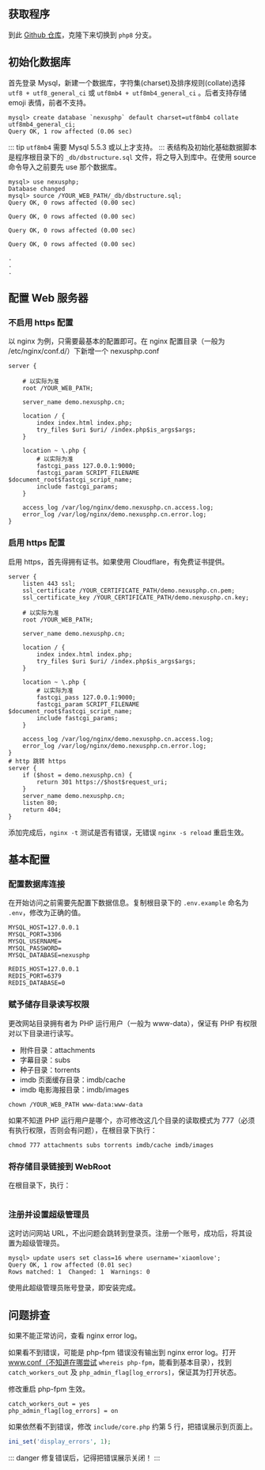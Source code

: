 ## 获取程序

到此 [Github 仓库](https://github.com/xiaomlove/nexusphp)，克隆下来切换到 `php8` 分支。

## 初始化数据库

首先登录 Mysql，新建一个数据库，字符集(charset)及排序规则(collate)选择 `utf8 + utf8_general_ci` 或 `utf8mb4 + utf8mb4_general_ci` 。后者支持存储 emoji 表情，前者不支持。
```
mysql> create database `nexusphp` default charset=utf8mb4 collate utf8mb4_general_ci;
Query OK, 1 row affected (0.06 sec)
```

::: tip
`utf8mb4` 需要 Mysql 5.5.3 或以上才支持。
:::
表结构及初始化基础数据脚本是程序根目录下的 `_db/dbstructure.sql` 文件，将之导入到库中。在使用 source 命令导入之前要先 use 那个数据库。

```
mysql> use nexusphp;
Database changed
mysql> source /YOUR_WEB_PATH/_db/dbstructure.sql;
Query OK, 0 rows affected (0.00 sec)

Query OK, 0 rows affected (0.00 sec)

Query OK, 0 rows affected (0.00 sec)

Query OK, 0 rows affected (0.00 sec)

.
.
.
```

## 配置 Web 服务器

### 不启用 https 配置
以 nginx 为例，只需要最基本的配置即可。在 nginx 配置目录（一般为 /etc/nginx/conf.d/）下新增一个 nexusphp.conf

```
server {

    # 以实际为准
    root /YOUR_WEB_PATH; 

    server_name demo.nexusphp.cn;

    location / {
        index index.html index.php;
        try_files $uri $uri/ /index.php$is_args$args;
    }

    location ~ \.php {
        # 以实际为准
        fastcgi_pass 127.0.0.1:9000; 
        fastcgi_param SCRIPT_FILENAME $document_root$fastcgi_script_name;
        include fastcgi_params;
    }

    access_log /var/log/nginx/demo.nexusphp.cn.access.log;
    error_log /var/log/nginx/demo.nexusphp.cn.error.log;
}
```

### 启用 https 配置
启用 https，首先得拥有证书。如果使用 Cloudflare，有免费证书提供。
```
server {
    listen 443 ssl;
    ssl_certificate /YOUR_CERTIFICATE_PATH/demo.nexusphp.cn.pem;
    ssl_certificate_key /YOUR_CERTIFICATE_PATH/demo.nexusphp.cn.key;

    # 以实际为准
    root /YOUR_WEB_PATH; 

    server_name demo.nexusphp.cn;

    location / {
        index index.html index.php;
        try_files $uri $uri/ /index.php$is_args$args;
    }

    location ~ \.php {
        # 以实际为准
        fastcgi_pass 127.0.0.1:9000; 
        fastcgi_param SCRIPT_FILENAME $document_root$fastcgi_script_name;
        include fastcgi_params;
    }

    access_log /var/log/nginx/demo.nexusphp.cn.access.log;
    error_log /var/log/nginx/demo.nexusphp.cn.error.log;
}
# http 跳转 https
server {
    if ($host = demo.nexusphp.cn) {
        return 301 https://$host$request_uri;
    }
    server_name demo.nexusphp.cn;
    listen 80;
    return 404;
}
```

添加完成后，`nginx -t` 测试是否有错误，无错误 `nginx -s reload` 重启生效。

## 基本配置

### 配置数据库连接

在开始访问之前需要先配置下数据信息。复制根目录下的 `.env.example` 命名为 `.env`，修改为正确的值。
```
MYSQL_HOST=127.0.0.1
MYSQL_PORT=3306
MYSQL_USERNAME=
MYSQL_PASSWORD=
MYSQL_DATABASE=nexusphp

REDIS_HOST=127.0.0.1
REDIS_PORT=6379
REDIS_DATABASE=0
```
### 赋予储存目录读写权限

更改网站目录拥有者为 PHP 运行用户（一般为 www-data），保证有 PHP 有权限对以下目录进行读写。

- 附件目录：attachments
- 字幕目录：subs
- 种子目录：torrents
- imdb 页面缓存目录：imdb/cache
- imdb 电影海报目录：imdb/images

```
chown /YOUR_WEB_PATH www-data:www-data
```

如果不知道 PHP 运行用户是哪个，亦可修改这几个目录的读取模式为 777（必须有执行权限，否则会有问题），在根目录下执行：
```
chmod 777 attachments subs torrents imdb/cache imdb/images
```

### 将存储目录链接到 WebRoot

在根目录下，执行：
```

```

### 注册并设置超级管理员

这时访问网站 URL，不出问题会跳转到登录页。注册一个账号，成功后，将其设置为超级管理员。
```
mysql> update users set class=16 where username='xiaomlove';
Query OK, 1 row affected (0.01 sec)
Rows matched: 1  Changed: 1  Warnings: 0
```

使用此超级管理员账号登录，即安装完成。

## 问题排查

如果不能正常访问，查看 nginx error log。  

如果看不到错误，可能是 php-fpm 错误没有输出到 nginx error log。打开 www.conf（不知道在哪尝试 `whereis php-fpm`，能看到基本目录），找到 `catch_workers_out` 及 `php_admin_flag[log_errors]`，保证其为打开状态。  

修改重启 php-fpm 生效。
```
catch_workers_out = yes
php_admin_flag[log_errors] = on
```

如果依然看不到错误，修改 `include/core.php` 约第 5 行，把错误展示到页面上。
``` php
ini_set('display_errors', 1);
```

::: danger
修复错误后，记得把错误展示关闭！
:::